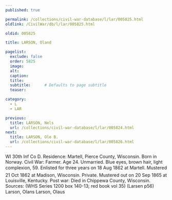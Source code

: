 ```yaml
---
published: true

permalink: /collections/civil-war-database/l/lar/005825.html
oldlink: /CivilWar/db/l/lar/005825.html

oldid: 005825

title: LARSON, Oland

pagelist:
  exclude: false
  order: 5825
  image: 
  alt:
  caption:
  title:
  subtitle:      # Defaults to page subtitle
  teaser:

category: 
  - L 
  - LAR

previous:
  title: LARSON, Nels
  url: /collections/civil-war-database/l/lar/005824.html  
next:
  title: LARSON, Ole B.
  url: /collections/civil-war-database/l/lar/005826.html   
---
```

WI 30th Inf Co D. Residence: Martell, Pierce County, Wisconsin. Born in Norway. Civil War: Farmer. Age 24. Unmarried. Blue eyes, brown hair, light complexion, 5&#146;9&#148;. Enlisted for three years on 18 Aug 1862 at Martell. Mustered 21 Oct 1862 at Madison, Wisconsin. Private. Mustered out on 20 Sep 1865 at Louisville, Kentucky. Post war: Died in Chippewa County, Wisconsin. Sources: (WHS Series 1200 box 140-13; red book vol 35) (Larsen p56) &#147;Larson, Olans&#148; &#147;Larson, Olaus&#148;